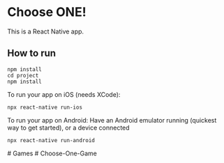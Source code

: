 # Choose ONE! 

This is a React Native app.

## How to run

```
npm install
cd project
npm install
```

To run your app on iOS (needs XCode):
```
npx react-native run-ios
```

To run your app on Android:
Have an Android emulator running (quickest way to get started), or a device connected
```
npx react-native run-android
```
#   G a m e s  
 #   C h o o s e - O n e - G a m e  
 